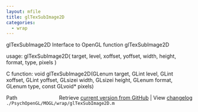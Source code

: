 ```yaml
---
layout: mfile
title: glTexSubImage2D
categories:
  - wrap
---
```


glTexSubImage2D  Interface to OpenGL function glTexSubImage2D

usage:  glTexSubImage2D\( target, level, xoffset, yoffset, width, height, format, type, pixels \)

C function:  void glTexSubImage2D\(GLenum target, GLint level, GLint xoffset, GLint yoffset, GLsizei width, GLsizei height, GLenum format, GLenum type, const GLvoid\* pixels\)


<div class="code_header" style="text-align:right;">
  <span style="float:left;">Path&nbsp;&nbsp;</span> <span class="counter">Retrieve <a href=
  "https://raw.github.com/Psychtoolbox-3/Psychtoolbox-3/beta/./PsychOpenGL/MOGL/wrap/glTexSubImage2D.m">current version from GitHub</a> | View <a href=
  "https://github.com/Psychtoolbox-3/Psychtoolbox-3/commits/beta/./PsychOpenGL/MOGL/wrap/glTexSubImage2D.m">changelog</a></span>
</div>
<div class="code">
  <code>./PsychOpenGL/MOGL/wrap/glTexSubImage2D.m</code>
</div>

